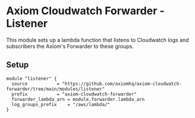 # Axiom Cloudwatch Forwarder - Listener

This module sets up a lambda function that listens to Cloudwatch logs and subscribers the Axiom's Forwarder to these groups.

## Setup

```hcl
module "listener" {
  source           = "https://github.com/axiomhq/axiom-cloudwatch-forwarder/tree/main/modules/listener"
  prefix           = "axiom-cloudwatch-forwarder"
  forwarder_lambda_arn = module.forwarder.lambda_arn
  log_groups_prefix    = "/aws/lambda/"
}
```
